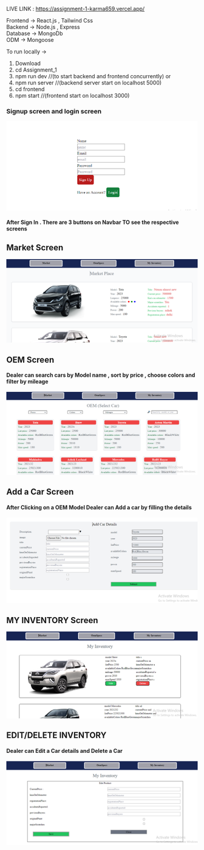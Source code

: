 LIVE LINK : https://assignment-1-karma659.vercel.app/

Frontend  ->  React.js , Tailwind Css  
Backend   ->  Node.js , Express    
Database  ->  MongoDb    
ODM       ->  Mongoose

To run locally ->

1)  Download
2)  cd Assignment_1
3)  npm run dev      //(to start backend and frontend concurrently)
      or   
4)  npm run server   //(backend server start on localhost 5000)
5)  cd frontend
6)  npm start       //(frontend start on localhost 3000)


### Signup screen and login screen

![Screenshot (12)](https://github.com/karma659/ASSIGNMENT/blob/main/uploads/signup.PNG)


#### After Sign In . There are 3 buttons on Navbar TO see the respective screens

## Market Screen

![Screenshot (51)](https://github.com/karma659/ASSIGNMENT/blob/main/uploads/MarketPlace.PNG)

## OEM Screen
####  Dealer can  search cars by Model name , sort by price , choose colors  and  filter by mileage
![Screenshot (52)](https://github.com/karma659/ASSIGNMENT/blob/main/uploads/Oem%20Cars.PNG)  

  
    
## Add a Car  Screen   
####  After Clicking on a OEM Model Dealer can Add a car by filling the details

![Screenshot (53)](https://github.com/karma659/ASSIGNMENT/blob/main/uploads/Addcar.PNG)

## MY INVENTORY Screen

![Screenshot (53)](https://github.com/karma659/ASSIGNMENT/blob/main/uploads/Inventory.PNG)



##  EDIT/DELETE INVENTORY
####  Dealer can Edit a Car details and Delete a Car

![Screenshot (53)](https://github.com/karma659/ASSIGNMENT/blob/main/uploads/Inventory%20edit.PNG)





